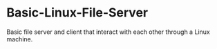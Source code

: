 # Basic-Linux-File-Server
Basic file server and client that interact with each other through a Linux machine.
